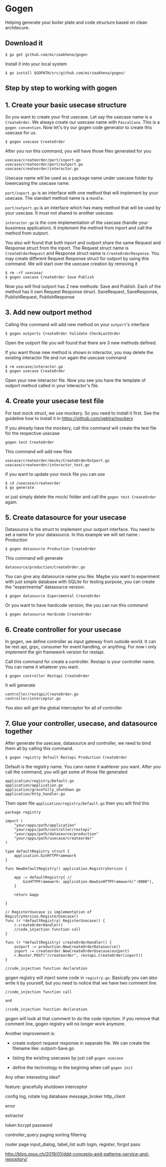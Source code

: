 # Gogen

Helping generate your boiler plate and code structure based on clean architecure.

## Download it
```
$ go get github.com/mirzaakhena/gogen
```
Install it into your local system
```
$ go install $GOPATH/src/github.com/mirzaakhena/gogen/
```

## Step by step to working with gogen

## 1. Create your basic usecase structure

So you want to create your first usecase. Let say the usecase name is  a `CreateOrder`. We always create our usecase name with `PascalCase`. This is a `gogen convention`. Now let's try our gogen code generator to create this usecase for us.
```
$ gogen usecase CreateOrder
```

After you run this command, you will have those files generated for you

```
usecase/createorder/port/inport.go
usecase/createorder/port/outport.go
usecase/createorder/interactor.go
```

Usecase name will be used as a package name under usecase folder by lowercasing the usecase name.

`port/inport.go` is an interface with one method that will implement by your usecase. The standart method name is a `Handle`.

`port/outport.go` is an interface which has many method that will be used by your usecase. It must not shared to another usecase.

`interactor.go` is the core implementation of the usecase (handle your bussiness application). It implement the method from inport and call the method from outport.

You also will found that both inport and outport share the same Request and Response struct from the inport.
The Request struct name is `CreateOrderRequest` and Response struct name is `CreateOrderResponse`.
You may create different Request Response struct for outport by using this command. We will start over the usecase creation by removing it

```
$ rm -rf usecase/
$ gogen usecase CreateOrder Save Publish
```

Now you will find outport has 2 new methods: Save and Publish. Each of the method has it own Request Response struct. SaveRequest, SaveResponse, PublishRequest, PublishResponse


## 3. Add new outport method

Calling this command will add new method on your `outport`'s interface
```
$ gogen outports CreateOrder Validate CheckLastOrder
```
Open the outport file you will found that there are 3 new methods defined.

If you want those new method is shown in interactor, you may delete the existing interactor file and run again the usecase command
```
$ rm usecase/interactor.go
$ gogen usecase CreateOrder
```
Open your new interactor file. Now you see you have the template of outport method called in your interactor's file. 

## 4. Create your usecase test file

For test mock struct, we use mockery. So you need to install it first. See the guideline how to install it in https://github.com/vektra/mockery

If you already have the mockery, call this command will create the test file for the respective usecase
```
gogen test CreateOrder
```
This command will add new files
```
usecase/createorder/mocks/CreateOrderOutport.go
usecase/createorder/interactor_test.go
```

If you want to update your mock file you can use
```
$ cd /usecase/createorder
$ go generate
```

or just simply delete the mock/ folder and call the `gogen test CreateOrder` again.

## 5. Create datasource for your usecase

Datasource is the struct to implement your outport interface. You need to set a name for your datasource. In this example we will set name : Production
```
$ gogen datasource Production CreateOrder
```
This command will generate
```
datasource/production/CreateOrder.go
```

You can give any datasource name you like. Maybe you want to experiment with just simple database with SQLite for testing purpose, you can create the "experimental" datasource version. 
```
$ gogen datasource Experimental CreateOrder
```

Or you want to have hardcode version, the you can run this command
```
$ gogen datasource Hardcode CreateOrder
```

## 6. Create controller for your usecase

In gogen, we define controller as input gateway from outside world. It can be rest api, grpc, consumer for event handling, or anything. For now i only implement the gin framework version for restapi.

Call this command for create a controller. Restapi is your controller name. You can name it whatever you want.
```
$ gogen controller Restapi CreateOrder
```

It will generate
```
controller/restapi/CreateOrder.go
controller/interceptor.go
```

You also will get the global interceptor for all of controller


## 7. Glue your controller, usecase, and datasource together

After generate the usecase, datasource and controller, we need to bind them all by calling this command.
```
$ gogen registry Default Restapi Production CreateOrder
```
Default is the registry name. You cann name it wahtever you want. After you call the command, you will get some of those file generated
```
application/registry/Default.go
application/application.go
application/gracefully_shutdown.go
application/http_handler.go
```

Then open file `application/registry/Default.go` then you will find this
```
package registry

import (
	"your/apps/path/application"
	"your/apps/path/controller/restapi"
	"your/apps/path/datasource/production"
	"your/apps/path/usecase/createorder"
)

type defaultRegistry struct {
	application.GinHTTPFramework
}

func NewDefaultRegistry() application.RegistryVersion {

	app := defaultRegistry{ //
		GinHTTPFramework: application.NewGinHTTPFramework(":8080"),
	}

	return &app

}

// RegisterUsecase is implementation of RegistryVersion.RegisterUsecase()
func (r *defaultRegistry) RegisterUsecase() {
	r.createOrderHandler()
	//code_injection function call
}

func (r *defaultRegistry) createOrderHandler() {
	outport := production.NewCreateOrderDatasource()
	inport := createorder.NewCreateOrderUsecase(outport)
	r.Router.POST("/createorder", restapi.CreateOrder(inport))
}

//code_injection function declaration
```
gogen registry will inject some code in `registry.go`. Basically you can also write it by yourself, 
but you need to notice that we have two comment line. 
```
//code_injection function call

and

//code_injection function declaration
```
gogen will look at that comment to do the code injection.
if you remove that comment line, gogen registry will no longer work anymore.


Another improvement is:
- create outport request response in separate file. We can create the filename like:
	outport-Save.go

- listing the existing usecases by just call `gogen usecase`

- define the technology in the begining when call `gogen init`

Any other interesting idea?

feature:
  gracefully shutdown
  interceptor
  
  config
  log, rotate log
  database
  message_broker
  http_client

  error

  extractor

  token
  bcrypt password
  
  controller_query
    paging
    sorting
    filtering

  router
  page
    input_dialog, tabel_list
  auth
  login, register, forgot pass
  

  http://blog.opus.ch/2019/01/ddd-concepts-and-patterns-service-and-repository/

